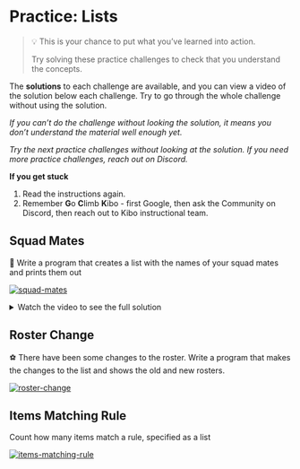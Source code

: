 # Practice: Lists

> 💡 This is your chance to put what you’ve learned into action.
>
> Try solving these practice challenges to check that you understand the concepts.

The **solutions** to each challenge are available, and you can view a video of the solution below each challenge.
Try to go through the whole challenge without using the solution.

_If you can’t do the challenge without looking the solution, it means you don’t understand the material well enough yet._

_Try the next practice challenges without looking at the solution. If you need more practice challenges, reach out on Discord._

<aside>

**If you get stuck**
1. Read the instructions again.
2. Remember **G**o **C**limb **K**ibo - first Google, then ask the Community on Discord, then reach out to Kibo instructional team.

</aside>

## Squad Mates

👥 Write a program that creates a list with the names of your squad mates and prints them out

[![squad-mates](https://img.shields.io/static/v1?label=Open%20Project&message=squad%20mates&color=blue)](https://classroom.github.com/a/XyZUucrh)

<details><summary>Watch the video to see the full solution</summary>

<div style="position: relative; padding-bottom: 56.25%; height: 0;"><iframe src="https://youtube.com/embed/hTgBXKwtj98" frameborder="0" webkitallowfullscreen mozallowfullscreen allowfullscreen style="position: absolute; top: 0; left: 0; width: 100%; height: 100%;"></iframe></div>

</details>

## Roster Change

⚽ There have been some changes to the roster. Write a program that makes the changes to the list and shows the old and new rosters.

[![roster-change](https://img.shields.io/static/v1?label=Open%20Project&message=roster%20change&color=blue)](https://classroom.github.com/a/z7qppCX2)

## Items Matching Rule

Count how many items match a rule, specified as a list

[![items-matching-rule](https://img.shields.io/static/v1?label=Open%20Project&message=items%20matching%20rule&color=blue)](https://classroom.github.com/a/K9bQ3d5n)
